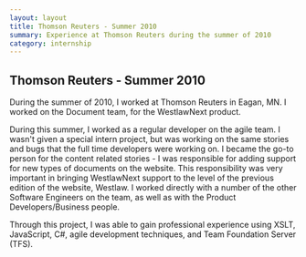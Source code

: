 ```yaml
---
layout: layout
title: Thomson Reuters - Summer 2010
summary: Experience at Thomson Reuters during the summer of 2010
category: internship
---
```


## Thomson Reuters - Summer 2010

During the summer of 2010, I worked at Thomson Reuters in Eagan, MN. I worked on the Document team, for the WestlawNext product.

During this summer, I worked as a regular developer on the agile team. I wasn't given a special intern project, but was working on the same stories and bugs that the full time developers were working on. I became the go-to person for the content related stories - I was responsible for adding support for new types of documents on the website. This responsibility was very important in bringing WestlawNext support to the level of the previous edition of the website, Westlaw. I worked directly with a number of the other Software Engineers on the team, as well as with the Product Developers/Business people.

Through this project, I was able to gain professional experience using XSLT, JavaScript, C#, agile development techniques, and Team Foundation Server (TFS).

